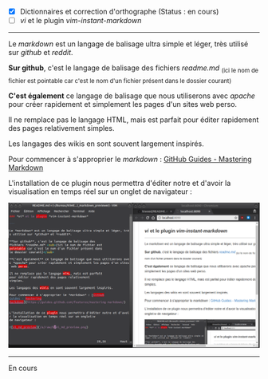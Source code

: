 - [x] Dictionnaires et correction d'orthographe (Status : en cours)
- [ ] *vi* et le plugin *vim-instant-markdown*

---

Le *markdown* est un langage de balisage ultra simple et léger, très utilisé sur *github* et *reddit*.

**Sur github**, c'est le langage de balisage des
fichiers *readme.md* <sub>(ici le nom de fichier est
pointable car c'est le nom d'un fichier présent dans
le dossier courant)</sub>

**C'est également** ce langage de balisage que nous utiliserons avec *apache* pour créer rapidement et simplement les pages d'un sites web perso.

Il ne remplace pas le langage HTML, mais est parfait
pour éditer rapidement des pages relativement
simples.

Les langages des wikis en sont souvent largement inspirés.

Pour commencer à s'approprier le *markdown* : [GitHub
Guides - Mastering
Markdown](https://guides.github.com/features/mastering-markdown/)


L'installation de ce plugin nous permettra d'éditer notre et d'avoir la visualisation en temps réel sur un onglet
de navigateur&nbsp;:

![vi_md_preview](vi_md_preview.png)



---

En cours
